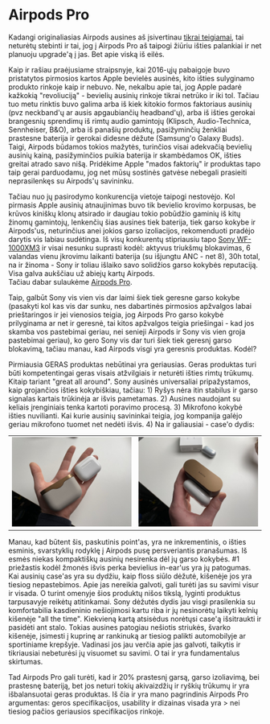 # Airpods Pro

Kadangi originaliasias Airpods ausines aš įsivertinau [tikrai teigiamai](./), tai neturėtų stebinti ir tai, jog į Airpods Pro aš taipogi žiūriu išties palankiai ir net planuoju upgrade'ą į jas. Bet apie viską iš eilės.

Kaip ir rašiau praėjusiame straipsnyje, kai 2016-ųjų pabaigoje buvo pristatytos pirmosios kartos Apple bevielės ausinės, kito išties sulyginamo produkto rinkoje kaip ir nebuvo. Ne, nekalbu apie tai, jog Apple padarė kažkokią "revoliuciją" - bevielių ausinių rinkoje tikrai netrūko ir iki tol. Tačiau tuo metu rinktis buvo galima arba iš kiek kitokio formos faktoriaus ausinių \(pvz neckband'ų ar ausis apgaubiančių headband'ų\), arba iš išties gerokai brangesnių sprendimų iš rimtų audio gamintojų \(Klipsch, Audio-Technica, Sennheiser, B&O\), arba iš panašių produktų, pasižyminčių ženkliai prastesne baterija ir gerokai didesne dėžute \(Samsung'o Galaxy Buds\). Taigi, Airpods būdamos tokios mažytės, turinčios visai adekvačią bevielių ausinių kainą, pasižyminčios puikia baterija ir skambėdamos OK, išties greitai atrado savo nišą. Pridėkime Apple "mados faktorių" ir produktas tapo taip gerai parduodamu, jog net mūsų sostinės gatvėse nebegali prasieiti neprasilenkęs su Airpods'ų savininku.

Tačiau nuo jų pasirodymo konkurencija vietoje taipogi nestovėjo. Kol pirmasis Apple ausinių atnaujinimas buvo tik bevielio krovimo korpusas, be krūvos kiniškų klonų atsirado ir daugiau tokio pobūdžio gaminių iš kitų žinomų gamintojų, lenkenčių šias ausines tiek baterija, tiek garso kokybe ir Airpods'us, neturinčius anei jokios garso izoliacijos, rekomenduoti pradėjo darytis vis labiau sudėtinga. Iš visų konkurentų stipriausiu tapo [Sony WF-1000XM3](https://www.sony.com/electronics/truly-wireless/wf-1000xm3) ir visai nesunku suprasti kodėl: aktyvus triukšmų blokavimas, 6 valandas vienu įkrovimu laikanti baterija \(su išjungtu ANC - net 8\), 30h total, na ir žinoma - Sony ir toliau išlaiko savo solidžios garso kokybės reputaciją. Visa galva aukščiau už abiejų kartų Airpods.   
Tačiau dabar sulaukėme [Airpods Pro](https://www.apple.com/airpods-pro/). 

Taip, galbūt Sony vis vien vis dar laimi šiek tiek geresne garso kokybe \(pasakyti kol kas vis dar sunku, nes dabartinės pirmosios apžvalgos labai prieštaringos ir jei vienosios teigia, jog Airpods Pro garso kokybė prilyginama ar net ir geresnė, tai kitos apžvalgos teigia priešingai - kad jos skamba vos pastebimai geriau, nei senieji Airpods ir Sony vis vien groja pastebimai geriau\), ko gero Sony vis dar turi šiek tiek geresnį garso blokavimą, tačiau manau, kad Airpods visgi yra geresnis produktas. Kodėl?

Pirmiausia GERAS produktas nebūtinai yra geriausias. Geras produktas turi būti kompetentingai geras visais atžvilgiais ir neturėti išties rimtų trūkumų. Kitaip tariant "great all around". Sony ausinės universaliai pripažystamos, kaip grojančios išties kokybiškiau, tačiau: 1\) Ryšys nėra itin stabilus ir garso signalas kartais trūkinėja ar išvis pametamas. 2\) Ausines naudojant su keliais įrenginiais tenka kartoti poravimo procesą. 3\) Mikrofono kokybė išties nuvilianti. Kai kurie ausinių savininkai teigia, jog kompanija galėjo geriau mikrofono tuomet net nedėti išvis. 4\) Na ir galiausiai - case'o dydis:

|  |  |
| :--- | :--- |
| ![](../../../../.gitbook/assets/unnamed.jpg) | ![](../../../../.gitbook/assets/xyrfuji.jpg) |

Manau, kad būtent šis, paskutinis point'as, yra ne inkrementinis, o išties esminis, svarstyklių rodyklę į Airpods pusę persveriantis pranašumas. Iš esmės niekas kompaktiškų ausinių nesirenka dėl jų garso kokybės. \#1 priežastis kodėl žmonės išvis perka bevielius in-ear'us yra jų patogumas. Kai ausinių case'as yra su dydžiu, kaip floss siūlo dėžutė, kišenėje jos yra tiesiog nepastebimos. Apie jas nereikia galvoti, gali turėti jas su savimi visur ir visada. O turint omenyje šios produktų nišos tikslą, lyginti produktus tarpusavyje reikėtų atitinkamai. Sony dėžutės dydis jau visgi prasilenkia su komfortabilia kasdieninio nešiojimosi kartu riba ir jų nesinorėtų laikyti kelnių kišenėje "all the time". Kiekvieną kartą atsisėdus norėtųsi case'ą išsitraukti ir pasidėti ant stalo. Tokias ausines patogiau nešiotis striukės, švarko kišenėje, įsimesti į kuprinę ar rankinuką ar tiesiog palikti automobilyje ar sportiniame krepšyje. Vadinasi jos jau verčia apie jas galvoti, taikytis ir tikriausiai nebeturėsi jų visuomet su savimi. O tai ir yra fundamentalus skirtumas.

Tad Airpods Pro gali turėti, kad ir 20% prastesnį garsą, garso izoliavimą, bei prastesnę bateriją, bet jos neturi tokių akivaizdžių ir ryškių trūkumų ir yra išbalansuotai geras produktas. Iš čia ir yra mano pagrindinis Airpods Pro argumentas: geros specifikacijos, usability ir dizainas visada yra &gt; nei tiesiog pačios geriausios specifikacijos rinkoje.


